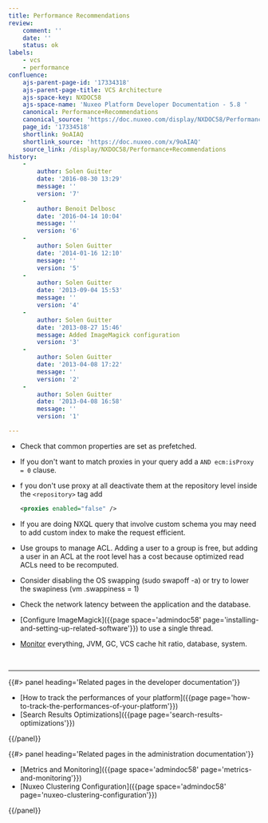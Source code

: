 ```yaml
---
title: Performance Recommendations
review:
    comment: ''
    date: ''
    status: ok
labels:
    - vcs
    - performance
confluence:
    ajs-parent-page-id: '17334318'
    ajs-parent-page-title: VCS Architecture
    ajs-space-key: NXDOC58
    ajs-space-name: 'Nuxeo Platform Developer Documentation - 5.8 '
    canonical: Performance+Recommendations
    canonical_source: 'https://doc.nuxeo.com/display/NXDOC58/Performance+Recommendations'
    page_id: '17334518'
    shortlink: 9oAIAQ
    shortlink_source: 'https://doc.nuxeo.com/x/9oAIAQ'
    source_link: /display/NXDOC58/Performance+Recommendations
history:
    - 
        author: Solen Guitter
        date: '2016-08-30 13:29'
        message: ''
        version: '7'
    - 
        author: Benoit Delbosc
        date: '2016-04-14 10:04'
        message: ''
        version: '6'
    - 
        author: Solen Guitter
        date: '2014-01-16 12:10'
        message: ''
        version: '5'
    - 
        author: Solen Guitter
        date: '2013-09-04 15:53'
        message: ''
        version: '4'
    - 
        author: Solen Guitter
        date: '2013-08-27 15:46'
        message: Added ImageMagick configuration
        version: '3'
    - 
        author: Solen Guitter
        date: '2013-04-08 17:22'
        message: ''
        version: '2'
    - 
        author: Solen Guitter
        date: '2013-04-08 16:58'
        message: ''
        version: '1'

---
```

<div class="outline-text-2">

*   Check that common properties are set as prefetched.
*   If you don't&nbsp;want to match proxies in your query add a `AND ecm:isProxy = 0` clause.
*   f you don't use proxy at all deactivate them at the repository level inside the `<repository>` tag add

    ```xml
    <proxies enabled="false" />
    ```

*   If you are doing NXQL query that involve custom schema you may need to add custom index to make the request efficient.
*   Use groups to manage ACL. Adding a user to a group is free, but adding a user in an ACL at the root level has a cost because optimized read ACLs need to be recomputed.
*   Consider disabling the OS swapping (sudo swapoff -a) or try to lower the swapiness (vm .swappiness = 1)
*   Check the network latency between the application and the database.
*   [Configure ImageMagick]({{page space='admindoc58' page='installing-and-setting-up-related-software'}}) to use a single thread.
*   [Monitor](http://doc.nuxeo.com/x/gBDF) everything, JVM, GC, VCS cache hit ratio, database, system.

&nbsp;

* * *

</div>

<div class="row" data-equalizer data-equalize-on="medium"><div class="column medium-6">{{#> panel heading='Related pages in the developer documentation'}}

*   [How to track the performances of your platform]({{page page='how-to-track-the-performances-of-your-platform'}})
*   [Search Results Optimizations]({{page page='search-results-optimizations'}})

{{/panel}}</div><div class="column medium-6">{{#> panel heading='Related pages in the administration documentation'}}

*   [Metrics and Monitoring]({{page space='admindoc58' page='metrics-and-monitoring'}})
*   [Nuxeo Clustering Configuration]({{page space='admindoc58' page='nuxeo-clustering-configuration'}})

{{/panel}}</div></div>